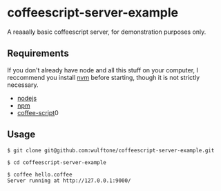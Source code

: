 coffeescript-server-example
=====================

A reaaally basic coffeescript server, for demonstration purposes only.

## Requirements

If you don't already have node and all this stuff on your computer, I reccommend you install [nvm](https://github.com/creationix/nvm) before starting, though it is not strictly necessary.

* [nodejs](http://nodejs.org/)
* [npm](https://npmjs.org/)
* [coffee-script](http://coffeescript.org/#installation)0

## Usage

    $ git clone git@github.com:wulftone/coffeescript-server-example.git

    $ cd coffeescript-server-example

    $ coffee hello.coffee
    Server running at http://127.0.0.1:9000/
